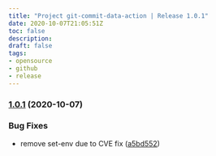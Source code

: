 ```yaml
---
title: "Project git-commit-data-action | Release 1.0.1"
date: 2020-10-07T21:05:51Z
toc: false
description: 
draft: false
tags:
- opensource
- github
- release
---
```

### [1.0.1](http://github.com/rlespinasse/git-commit-data-action/compare/1.0.0...1.0.1) (2020-10-07)


### Bug Fixes

* remove set-env due to CVE fix ([a5bd552](http://github.com/rlespinasse/git-commit-data-action/commit/a5bd5526454653fb324225e7309d8e289c495d87))



